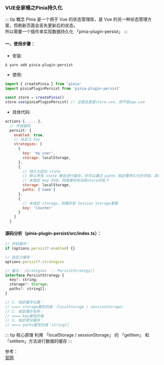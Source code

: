 ### VUE全家桶之Pinia持久化
::: tip 概念
Pinia 是一个用于 Vue 的状态管理库，是 Vue 的另一种状态管理方案，但刷新页面会丢失更新后的状态。<br/>
所以需要一个插件来实现数据持久化 「pinia-plugin-persist」
:::

#### 一、使用步骤：
+ 安装:
```js
$ yarn add pinia-plugin-persist
```

+ 使用:
```js
import { createPinia } from 'pinia'
import piniaPluginPersist from 'pinia-plugin-persist'

const store = createPinia()
store.use(piniaPluginPersist) // 注意这里是store.use，而不是app.use
```

+ 具体代码:
```js
actions:{......},
  // 开启缓存
  persist: {
    enabled: true,
    // 自定义 key
    strategies: [
      {
        key: 'my_user',
        storage: localStorage,
      },
      {
        // 持久化部分 state
        // 默认所有 state 都会进行缓存，你可以通过 paths 指定要持久化的字段，其他的则不会进行持久化。
        // 未指定 key 的话，则直接存到当前store的名下
        storage: localStorage,
        paths: ['name']
      },
      {
        // 未指定 storage，则缓存到 Session Storage里面
        key: 'Counter'
      }
    ]
  }
```

#### 源码分析（pinia-plugin-persist/src/index.ts）：
```js
// 开启缓存：
if (options.persist?.enabled) {}

// 自定义缓存：
options.persist?.strategies

// 备注： strategies  -- PersistStrategy[]
interface PersistStrategy {
  key?: string;
  storage?: Storage;
  paths?: string[];
}

// 1. 指定缓存位置： 
// ==== storage属性的值：（localStorage / sessionStorage)
// 2. 指定缓存名称：
// ==== key属性的值
// 3. 指定部分缓存：
// ==== paths属性的值：string[]
```

::: tip 核心原理
利用 「localStorage / sessionStorage」 的 「getItem」 和 「setItem」方法进行数据的缓存
:::

参考：<br />
<a href="https://seb-l.github.io/pinia-plugin-persist/#install" target="_blank">官网</a><br />
